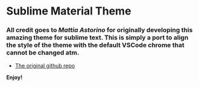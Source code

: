 # Sublime Material Theme
### All credit goes to ***Mattia Astorino*** for originally developing this amazing theme for sublime text. This is simply a port to align the style of the theme with the default VSCode chrome that cannot be changed atm. 

* [The original github repo](https://github.com/equinusocio/material-theme)

**Enjoy!**